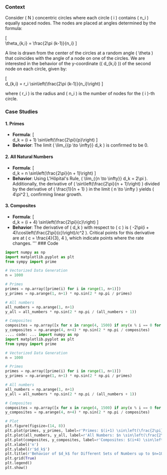 ### Context

Consider \( N \) concentric circles where each circle \( i \) contains \( n_i \) equally spaced nodes. The nodes are placed at angles determined by the formula:

\[\
\theta_{k,i} = \frac{2\pi (k-1)}{n_i}
\]

A line is drawn from the center of the circles at a random angle \( \theta \) that coincides with the angle of a node on one of the circles. We are interested in the behavior of the y-coordinate (\( d_{k,i} \)) of the second node on each circle, given by:

\[\
d_{k,i} = r_i \sin\left(\frac{2\pi (k-1)}{n_i}\right)
\]

where \( r_i \) is the radius and \( n_i \) is the number of nodes for the \( i \)-th circle.

### Case Studies

#### 1. Primes

- **Formula**: 
  \[\
  d_k = (i + 1) \sin\left(\frac{2\pi}{p}\right)
  \]
- **Behavior**: 
  The limit \( \lim_{{p \to \infty}} d_k \) is confirmed to be 0.

#### 2. All Natural Numbers

- **Formula**: 
  \[\
  d_k = n \sin\left(\frac{2\pi}{n + 1}\right)
  \]
- **Behavior**: 
  Using L'Hôpital's Rule, \( \lim_{{n \to \infty}} d_k = 2\pi \). Additionally, the derivative of \( \sin\left(\frac{2\pi}{n + 1}\right) \) divided by the derivative of \( \frac{1}{n + 1} \) in the limit \( n \to \infty \) yields \( 4\pi^2 \), confirming linear growth.

#### 3. Composites

- **Formula**: 
  \[\
  d_k = (i + 4) \sin\left(\frac{2\pi}{c}\right)
  \]
- **Behavior**: 
  The derivative of \( d_k \) with respect to \( c \) is \( -2\pi(i + 4)\cos\left(\frac{2\pi}{c}\right)/c^2 \). Critical points for this derivative are at \( c = \frac{4}{3}, 4 \), which indicate points where the rate changes.
''' ### Code

```python
import numpy as np
import matplotlib.pyplot as plt
from sympy import prime

# Vectorized Data Generation
n = 1000

# Primes
primes = np.array([prime(i) for i in range(1, n+1)])
y_primes = np.arange(1, n+1) * np.sin(2 * np.pi / primes)

# All numbers
all_numbers = np.arange(1, n+1)
y_all = all_numbers * np.sin(2 * np.pi / (all_numbers + 1))

# Composites
composites = np.array([x for x in range(4, 1500) if any(x % i == 0 for i in range(2, int(x ** 0.5) + 1))])[:n]
y_composites = np.arange(4, n+4) * np.sin(2 * np.pi / composites)
.... code: ... import numpy as np
import matplotlib.pyplot as plt
from sympy import prime

# Vectorized Data Generation
n = 1000

# Primes
primes = np.array([prime(i) for i in range(1, n+1)])
y_primes = np.arange(1, n+1) * np.sin(2 * np.pi / primes)

# All numbers
all_numbers = np.arange(1, n+1)
y_all = all_numbers * np.sin(2 * np.pi / (all_numbers + 1))

# Composites
composites = np.array([x for x in range(4, 1500) if any(x % i == 0 for i in range(2, int(x ** 0.5) + 1))])[:n]
y_composites = np.arange(4, n+4) * np.sin(2 * np.pi / composites)

# Plot
plt.figure(figsize=(14, 8))
plt.plot(primes, y_primes, label=r'Primes: $(i+1) \sin\left(\frac{2\pi}{p}\right)$', alpha=0.7)
plt.plot(all_numbers, y_all, label=r'All Numbers: $n \sin\left(\frac{2\pi}{n+1}\right)$', alpha=0.7)
plt.plot(composites, y_composites, label=r'Composites: $(i+4) \sin\left(\frac{2\pi}{c}\right)$', alpha=0.7)
plt.xlabel('n')
plt.ylabel(r'$d_k$')
plt.title(r'Behavior of $d_k$ for Different Sets of Numbers up to $n=1000$')
plt.grid(True)
plt.legend()
plt.show()
